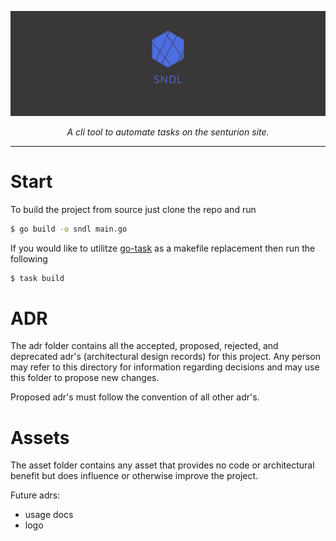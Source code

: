 ![logo](assets/twitter_header_photo_2.png)

<p style="text-align:center">
    <i>
        A cli tool to automate tasks on the senturion site.
    </i>
</p>


---

# Start

To build the project from source just clone the repo and run

```bash
$ go build -o sndl main.go 
```

If you would like to utilitze [go-task](https://taskfile.dev) as a
makefile replacement then run the following

```bash
$ task build
```

# ADR

The adr folder contains all the accepted, proposed, rejected, and 
deprecated adr's (architectural design records) for this project.
Any person may refer to this directory for information regarding
decisions and may use this folder to propose new changes.

Proposed adr's must follow the convention of all other adr's.

# Assets

The asset folder contains any asset that provides no code or 
architectural benefit but does influence or otherwise improve the
project.

Future adrs:

- usage docs
- logo


